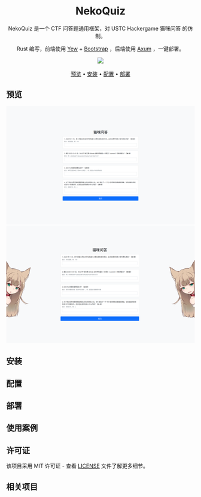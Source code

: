 <div align="center">

# NekoQuiz

NekoQuiz 是一个 CTF 问答题通用框架，对 USTC Hackergame 猫咪问答 的仿制。

Rust 编写，前端使用 [Yew]() + [Bootstrap]() ，后端使用 [Axum]() ，一键部署。

![](https://img.shields.io/badge/license-MIT-green)

[预览](#预览) •
[安装](#安装) •
[配置](#配置) •
[部署](#部署)

</div>

## 预览

![demo-1](assets/demo-1.png)
![demo-2](assets/demo-2.png)

## 安装

## 配置

## 部署

## 使用案例

## 许可证

该项目采用 MIT 许可证 - 查看 [LICENSE](LICENSE) 文件了解更多细节。

## 相关项目